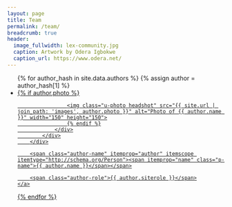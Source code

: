 ```yaml
---
layout: page
title: Team
permalink: /team/
breadcrumb: true
header:
  image_fullwidth: lex-community.jpg
  caption: Artwork by Odera Igbokwe
  caption_url: https://www.odera.net/
---
```

<ul id="author-list">
{% for author_hash in site.data.authors %}
{% assign author = author_hash[1] %}
<li>
    <a href="/team/{{ author.slug }}">
        <div class="author" role="contentinfo">
            <div class="postUser">
                <div class="postUser__portrait">
                    {% if author.photo %}
                    
                    <img class="u-photo headshot" src="{{ site.url | join_path: 'images', author.photo }}" alt="Photo of {{ author.name }}" width="150" height="150">
                    {% endif %}
                </div>
            </div>
        </div>

        <span class="author-name" itemprop="author" itemscope itemtype="http://schema.org/Person"><span itemprop="name" class="p-name">{{ author.name }}</span></span>

        <span class="author-role">{{ author.siterole }}</span>
    </a>
</li>
{% endfor %}
</ul>
    
